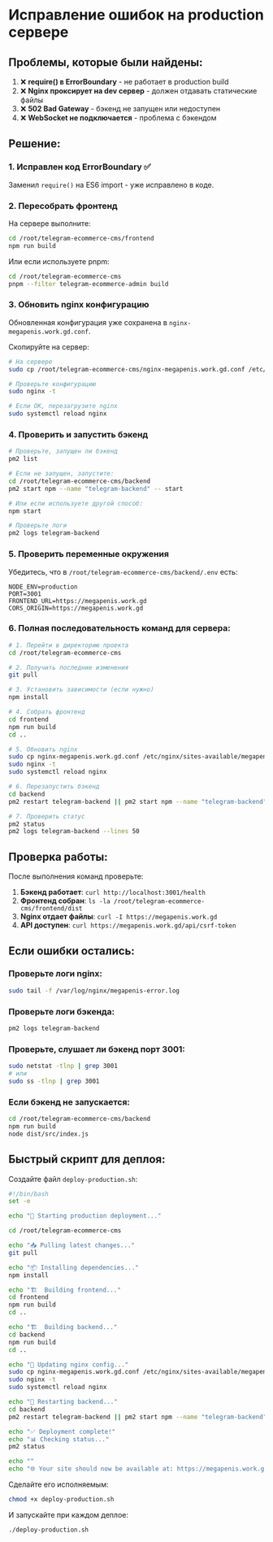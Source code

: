 # Исправление ошибок на production сервере

## Проблемы, которые были найдены:

1. ❌ **require() в ErrorBoundary** - не работает в production build
2. ❌ **Nginx проксирует на dev сервер** - должен отдавать статические файлы
3. ❌ **502 Bad Gateway** - бэкенд не запущен или недоступен
4. ❌ **WebSocket не подключается** - проблема с бэкендом

## Решение:

### 1. Исправлен код ErrorBoundary ✅
Заменил `require()` на ES6 import - уже исправлено в коде.

### 2. Пересобрать фронтенд

На сервере выполните:

```bash
cd /root/telegram-ecommerce-cms/frontend
npm run build
```

Или если используете pnpm:

```bash
cd /root/telegram-ecommerce-cms
pnpm --filter telegram-ecommerce-admin build
```

### 3. Обновить nginx конфигурацию

Обновленная конфигурация уже сохранена в `nginx-megapenis.work.gd.conf`.

Скопируйте на сервер:

```bash
# На сервере
sudo cp /root/telegram-ecommerce-cms/nginx-megapenis.work.gd.conf /etc/nginx/sites-available/megapenis.work.gd.conf

# Проверьте конфигурацию
sudo nginx -t

# Если OK, перезагрузите nginx
sudo systemctl reload nginx
```

### 4. Проверить и запустить бэкенд

```bash
# Проверьте, запущен ли бэкенд
pm2 list

# Если не запущен, запустите:
cd /root/telegram-ecommerce-cms/backend
pm2 start npm --name "telegram-backend" -- start

# Или если используете другой способ:
npm start

# Проверьте логи
pm2 logs telegram-backend
```

### 5. Проверить переменные окружения

Убедитесь, что в `/root/telegram-ecommerce-cms/backend/.env` есть:

```env
NODE_ENV=production
PORT=3001
FRONTEND_URL=https://megapenis.work.gd
CORS_ORIGIN=https://megapenis.work.gd
```

### 6. Полная последовательность команд для сервера:

```bash
# 1. Перейти в директорию проекта
cd /root/telegram-ecommerce-cms

# 2. Получить последние изменения
git pull

# 3. Установить зависимости (если нужно)
npm install

# 4. Собрать фронтенд
cd frontend
npm run build
cd ..

# 5. Обновить nginx
sudo cp nginx-megapenis.work.gd.conf /etc/nginx/sites-available/megapenis.work.gd.conf
sudo nginx -t
sudo systemctl reload nginx

# 6. Перезапустить бэкенд
cd backend
pm2 restart telegram-backend || pm2 start npm --name "telegram-backend" -- start

# 7. Проверить статус
pm2 status
pm2 logs telegram-backend --lines 50
```

## Проверка работы:

После выполнения команд проверьте:

1. **Бэкенд работает**: `curl http://localhost:3001/health`
2. **Фронтенд собран**: `ls -la /root/telegram-ecommerce-cms/frontend/dist`
3. **Nginx отдает файлы**: `curl -I https://megapenis.work.gd`
4. **API доступен**: `curl https://megapenis.work.gd/api/csrf-token`

## Если ошибки остались:

### Проверьте логи nginx:
```bash
sudo tail -f /var/log/nginx/megapenis-error.log
```

### Проверьте логи бэкенда:
```bash
pm2 logs telegram-backend
```

### Проверьте, слушает ли бэкенд порт 3001:
```bash
sudo netstat -tlnp | grep 3001
# или
sudo ss -tlnp | grep 3001
```

### Если бэкенд не запускается:
```bash
cd /root/telegram-ecommerce-cms/backend
npm run build
node dist/src/index.js
```

## Быстрый скрипт для деплоя:

Создайте файл `deploy-production.sh`:

```bash
#!/bin/bash
set -e

echo "🚀 Starting production deployment..."

cd /root/telegram-ecommerce-cms

echo "📥 Pulling latest changes..."
git pull

echo "📦 Installing dependencies..."
npm install

echo "🏗️  Building frontend..."
cd frontend
npm run build
cd ..

echo "🏗️  Building backend..."
cd backend
npm run build
cd ..

echo "🔧 Updating nginx config..."
sudo cp nginx-megapenis.work.gd.conf /etc/nginx/sites-available/megapenis.work.gd.conf
sudo nginx -t
sudo systemctl reload nginx

echo "🔄 Restarting backend..."
cd backend
pm2 restart telegram-backend || pm2 start npm --name "telegram-backend" -- start

echo "✅ Deployment complete!"
echo "📊 Checking status..."
pm2 status

echo ""
echo "🌐 Your site should now be available at: https://megapenis.work.gd"
```

Сделайте его исполняемым:
```bash
chmod +x deploy-production.sh
```

И запускайте при каждом деплое:
```bash
./deploy-production.sh
```
